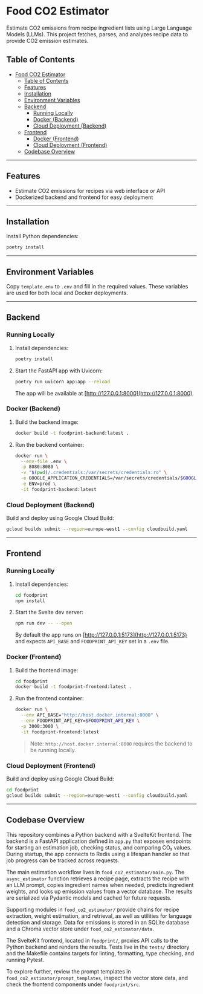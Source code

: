 # Food CO2 Estimator

Estimate CO2 emissions from recipe ingredient lists using Large Language Models (LLMs). This project fetches, parses, and analyzes recipe data to provide CO2 emission estimates.

## Table of Contents

- [Food CO2 Estimator](#food-co2-estimator)
  - [Table of Contents](#table-of-contents)
  - [Features](#features)
  - [Installation](#installation)
  - [Environment Variables](#environment-variables)
  - [Backend](#backend)
    - [Running Locally](#running-locally)
    - [Docker (Backend)](#docker-backend)
    - [Cloud Deployment (Backend)](#cloud-deployment-backend)
  - [Frontend](#frontend)
    - [Docker (Frontend)](#docker-frontend)
    - [Cloud Deployment (Frontend)](#cloud-deployment-frontend)
  - [Codebase Overview](#codebase-overview)

---

## Features

- Estimate CO2 emissions for recipes via web interface or API
- Dockerized backend and frontend for easy deployment

---

## Installation

Install Python dependencies:

```bash
poetry install
```

---

## Environment Variables

Copy `template.env` to `.env` and fill in the required values. These variables are used for both local and Docker deployments.

---

## Backend

### Running Locally

1. Install dependencies:
    ```bash
    poetry install
    ```
2. Start the FastAPI app with Uvicorn:
    ```bash
    poetry run uvicorn app:app --reload
    ```
   The app will be available at [http://127.0.0.1:8000](http://127.0.0.1:8000).

### Docker (Backend)

1. Build the backend image:
    ```bash
    docker build -t foodprint-backend:latest .
    ```
2. Run the backend container:
    ```bash
    docker run \
      --env-file .env \
      -p 8080:8080 \
      -v "$(pwd)/.credentials:/var/secrets/credentials:ro" \
      -e GOOGLE_APPLICATION_CREDENTIALS=/var/secrets/credentials/$GOOGLE_APPLICATION_CREDENTIALS_FILENAME \
      -e ENV=prod \
      -it foodprint-backend:latest
    ```

### Cloud Deployment (Backend)

Build and deploy using Google Cloud Build:
```bash
gcloud builds submit --region=europe-west1 --config cloudbuild.yaml 
```

---

## Frontend

### Running Locally

1. Install dependencies:
    ```bash
    cd foodprint
    npm install
    ```
2. Start the Svelte dev server:
    ```bash
    npm run dev -- --open
    ```
   By default the app runs on [http://127.0.0.1:5173](http://127.0.0.1:5173) and expects `API_BASE` and `FOODPRINT_API_KEY` set in a `.env` file.

### Docker (Frontend)

1. Build the frontend image:
    ```bash
    cd foodprint
    docker build -t foodprint-frontend:latest .
    ```
2. Run the frontend container:
    ```bash
    docker run \
      --env API_BASE="http://host.docker.internal:8000" \
      --env FOODPRINT_API_KEY=$FOODPRINT_API_KEY \
      -p 3000:3000 \
      -it foodprint-frontend:latest
    ```
   > Note: `http://host.docker.internal:8000` requires the backend to be running locally.

### Cloud Deployment (Frontend)

Build and deploy using Google Cloud Build:
```bash
cd foodprint
gcloud builds submit --region=europe-west1 --config cloudbuild.yaml
```

---

## Codebase Overview

This repository combines a Python backend with a SvelteKit frontend. The backend
is a FastAPI application defined in `app.py` that exposes endpoints for starting
an estimation job, checking status, and comparing CO₂ values. During startup,
the app connects to Redis using a lifespan handler so that job progress can be
tracked across requests.


The main estimation workflow lives in `food_co2_estimator/main.py`. The
`async_estimator` function retrieves a recipe page, extracts the recipe with an
LLM prompt, copies ingredient names when needed, predicts ingredient weights,
and looks up emission values from a vector database. The results are serialized
via Pydantic models and cached for future requests.

Supporting modules in `food_co2_estimator/` provide chains for recipe
extraction, weight estimation, and retrieval, as well as utilities for language
detection and storage. Data for emissions is stored in an SQLite
database and a Chroma vector store under `food_co2_estimator/data`.

The SvelteKit frontend, located in `foodprint/`, proxies API calls to the Python
backend and renders the results. Tests live in the `tests/` directory and the
Makefile contains targets for linting, formatting, type checking, and running
Pytest.

To explore further, review the prompt templates in
`food_co2_estimator/prompt_templates`, inspect the vector store data, and check
the frontend components under `foodprint/src`.





